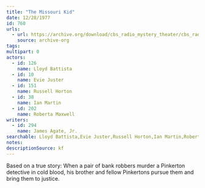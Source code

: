 ```yaml
---
title: "The Missouri Kid"
date: 12/28/1977
id: 760
urls: 
  - url: https://archive.org/download/cbs_radio_mystery_theater/cbs_radio_mystery_theater-0751-0800.zip/cbs_radio_mystery_theater-0751-0800%2Fcbsrmt_0760_the_missouri_kid.mp3
    source: archive-org
tags: 
multipart: 0
actors:  
  - id: 126
    name: Lloyd Battista  
  - id: 10
    name: Evie Juster  
  - id: 151
    name: Russell Horton  
  - id: 38
    name: Ian Martin  
  - id: 202
    name: Roberta Maxwell
writers:  
  - id: 294
    name: James Agate, Jr.
searchable: Lloyd Battista,Evie Juster,Russell Horton,Ian Martin,Roberta Maxwell James Agate, Jr.
notes: 
descriptionSource: kf
---
```

Based on a true story: When a pair of bank robbers murder a Pinkerton detective in cold blood, his brother and fellow Pinkertons pursue them and bring them to justice.